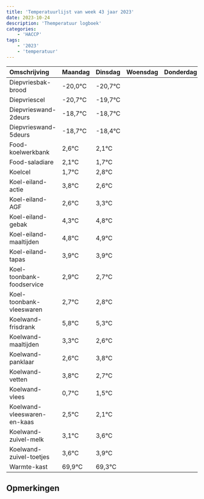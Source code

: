 ```yaml
---
title: 'Temperatuurlijst van week 43 jaar 2023'
date: 2023-10-24
description: 'Themperatuur logboek'
categories:
    - 'HACCP'
tags:
    - '2023'
    - 'temperatuur'
---
```

|Omschrijving|Maandag|Dinsdag|Woensdag|Donderdag|Vrijdag|Zaterdag|Zondag|
|:---|:---|:---|:---|:---|:---|:---|:---|
|Diepvriesbak-brood|-20,0°C|-20,7°C| | | | | |
|Diepvriescel|-20,7°C|-19,7°C| | | | | |
|Diepvrieswand-2deurs|-18,7°C|-18,7°C| | | | | |
|Diepvrieswand-5deurs|-18,7°C|-18,4°C| | | | | |
|Food-koelwerkbank|2,6°C|2,1°C| | | | | |
|Food-saladiare|2,1°C|1,7°C| | | | | |
|Koelcel|1,7°C|2,8°C| | | | | |
|Koel-eiland-actie|3,8°C|2,6°C| | | | | |
|Koel-eiland-AGF|2,6°C|3,3°C| | | | | |
|Koel-eiland-gebak|4,3°C|4,8°C| | | | | |
|Koel-eiland-maaltijden|4,8°C|4,9°C| | | | | |
|Koel-eiland-tapas|3,9°C|3,9°C| | | | | |
|Koel-toonbank-foodservice|2,9°C|2,7°C| | | | | |
|Koel-toonbank-vleeswaren|2,7°C|2,8°C| | | | | |
|Koelwand-frisdrank|5,8°C|5,3°C| | | | | |
|Koelwand-maaltijden|3,3°C|2,6°C| | | | | |
|Koelwand-panklaar|2,6°C|3,8°C| | | | | |
|Koelwand-vetten|3,8°C|2,7°C| | | | | |
|Koelwand-vlees|0,7°C|1,5°C| | | | | |
|Koelwand-vleeswaren-en-kaas|2,5°C|2,1°C| | | | | |
|Koelwand-zuivel-melk|3,1°C|3,6°C| | | | | |
|Koelwand-zuivel-toetjes|3,6°C|3,9°C| | | | | |
|Warmte-kast|69,9°C|69,3°C| | | | | |

## Opmerkingen


